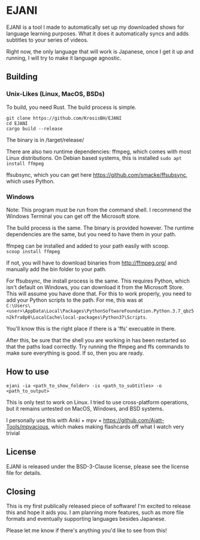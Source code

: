 # EJANI

EJANI is a tool I made to automatically set up my downloaded shows for language learning purposes. What it does it automatically syncs and adds subtitles to your series of videos. 


Right now, the only language that will work is Japanese, once I get it up and running, I will try to make it language agnostic. 

## Building

### Unix-Likes (Linux, MacOS, BSDs)
To build, you need Rust. The build process is simple.

`git clone https://github.com/KrosisBH/EJANI`  
`cd EJANI`  
`cargo build --release`  

The binary is in /target/release/

There are also two runtime dependencies:
ffmpeg, which comes with most Linux distributions. On Debian based systems, this is installed `sudo apt install ffmpeg`  

ffsubsync, which you can get here https://github.com/smacke/ffsubsync, which uses Python.

### Windows

Note: This program must be run from the command shell. I recommend the Windows Terminal you can get off the Microsoft store. 

The build process is the same. The binary is provided however. The runtime dependencies are the same, but you need to have them in your path. 

ffmpeg can be installed and added to your path easily with scoop.  
`scoop install ffmpeg`  

If not, you will have to download binaries from http://ffmpeg.org/ and manually add the bin folder to your path.  

For ffsubsync, the install process is the same. This requires Python, which isn't default on Windows, you can download it from the Microsoft Store. This will assume you have done that. For this to work properly, you need to add your Python scripts to the path. For me, this was at  
`C:\Users\<user>\AppData\Local\Packages\PythonSoftwareFoundation.Python.3.7_qbz5n2kfra8p0\LocalCache\local-packages\Python37\Scripts`.  

You'll know this is the right place if there is a 'ffs' execuable in there.  

After this, be sure that the shell you are working in has been restarted so that the paths load correctly. Try running the ffmpeg and ffs commands to make sure everything is good. If so, then you are ready.

## How to use

`ejani -ia <path_to_show_folder> -is <path_to_subtitles> -o <path_to_output>`

This is only test to work on Linux. I tried to use cross-platform operations, but it remains untested on MacOS, Windows, and BSD systems.

I personally use this with Anki + mpv + https://github.com/Ajatt-Tools/mpvacious, which makes making flashcards off what I watch very trivial

## License
EJANI is released under the BSD-3-Clause license, please see the license file for details.

## Closing
This is my first publically released piece of software! I'm excited to release this and hope it aids you. I am planning more features, such as more file formats and eventually supporting languages besides Japanese. 

Please let me know if there's anything you'd like to see from this!
